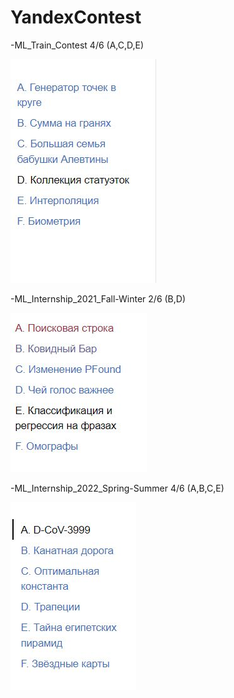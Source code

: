 # YandexContest

-ML_Train_Contest                 4/6 (A,C,D,E)

![Image alt](https://github.com/AshenRain/YandexContest/raw/main//3.jpg)

-ML_Internship_2021_Fall-Winter   2/6 (B,D)

![Image alt](https://github.com/AshenRain/YandexContest/raw/main//1.jpg)

-ML_Internship_2022_Spring-Summer 4/6 (A,B,C,E)

![Image alt](https://github.com/AshenRain/YandexContest/raw/main//2.jpg)

